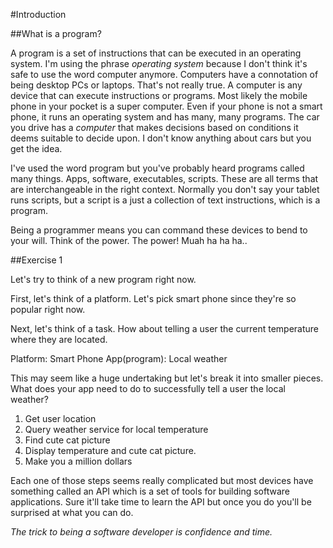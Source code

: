 #Introduction

##What is a program?

A program is a set of instructions that can be executed in an operating system. I'm using the phrase *operating system* because I don't think it's safe to use the word computer anymore. Computers have a connotation of being desktop PCs or laptops. That's not really true. A computer is any device that can execute instructions or programs. Most likely the mobile phone in your pocket is a super computer. Even if your phone is not a smart phone, it runs an operating system and has many, many programs. The car you drive has a *computer* that makes decisions based on conditions it deems suitable to decide upon. I don't know anything about cars but you get the idea.

I've used the word program but you've probably heard programs called many things. Apps, software, executables, scripts. These are all terms that are interchangeable in the right context. Normally you don't say your tablet runs scripts, but a script is a just a collection of text instructions, which is a program.

Being a programmer means you can command these devices to bend to your will. Think of the power. The power! Muah ha ha ha..

##Exercise 1

Let's try to think of a new program right now. 

First, let's think of a platform. Let's pick smart phone since they're so popular right now.

Next, let's think of a task. How about telling a user the current temperature where they are located.

Platform: Smart Phone
App(program): Local weather

This may seem like a huge undertaking but let's break it into smaller pieces. What does your app need to do to successfully tell a user the local weather?

1. Get user location
2. Query weather service for local temperature
3. Find cute cat picture
4. Display temperature and cute cat picture.
5. Make you a million dollars

Each one of those steps seems really complicated but most devices have something called an API which is a set of tools for building software applications. Sure it'll take time to learn the API but once you do you'll be surprised at what you can do.

*The trick to being a software developer is confidence and time.*
